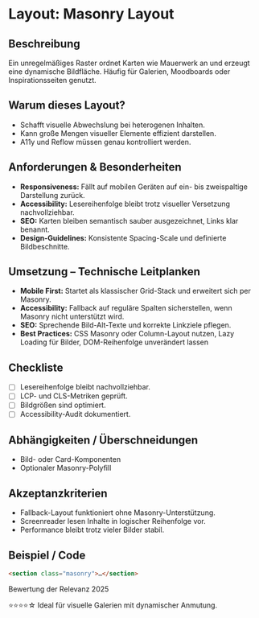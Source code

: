 # Layout: Masonry Layout

## Beschreibung
Ein unregelmäßiges Raster ordnet Karten wie Mauerwerk an und erzeugt eine dynamische Bildfläche. Häufig für Galerien, Moodboards oder Inspirationsseiten genutzt.

## Warum dieses Layout?
- Schafft visuelle Abwechslung bei heterogenen Inhalten.
- Kann große Mengen visueller Elemente effizient darstellen.
- A11y und Reflow müssen genau kontrolliert werden.

## Anforderungen & Besonderheiten
- **Responsiveness:** Fällt auf mobilen Geräten auf ein- bis zweispaltige Darstellung zurück.
- **Accessibility:** Lesereihenfolge bleibt trotz visueller Versetzung nachvollziehbar.
- **SEO:** Karten bleiben semantisch sauber ausgezeichnet, Links klar benannt.
- **Design-Guidelines:** Konsistente Spacing-Scale und definierte Bildbeschnitte.

## Umsetzung – Technische Leitplanken
- **Mobile First:** Startet als klassischer Grid-Stack und erweitert sich per Masonry.
- **Accessibility:** Fallback auf reguläre Spalten sicherstellen, wenn Masonry nicht unterstützt wird.
- **SEO:** Sprechende Bild-Alt-Texte und korrekte Linkziele pflegen.
- **Best Practices:** CSS Masonry oder Column-Layout nutzen, Lazy Loading für Bilder, DOM-Reihenfolge unverändert lassen

## Checkliste
- [ ] Lesereihenfolge bleibt nachvollziehbar.
- [ ] LCP- und CLS-Metriken geprüft.
- [ ] Bildgrößen sind optimiert.
- [ ] Accessibility-Audit dokumentiert.

## Abhängigkeiten / Überschneidungen
- Bild- oder Card-Komponenten
- Optionaler Masonry-Polyfill

## Akzeptanzkriterien
- Fallback-Layout funktioniert ohne Masonry-Unterstützung.
- Screenreader lesen Inhalte in logischer Reihenfolge vor.
- Performance bleibt trotz vieler Bilder stabil.

## Beispiel / Code
```html
<section class="masonry">…</section>
```

Bewertung der Relevanz 2025

⭐⭐⭐⭐☆ Ideal für visuelle Galerien mit dynamischer Anmutung.
